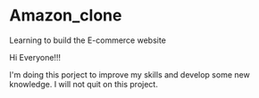 # Amazon_clone
Learning to build the E-commerce website

Hi Everyone!!!

I'm doing this porject to improve my skills and develop some new knowledge.
I will not quit on this project.
